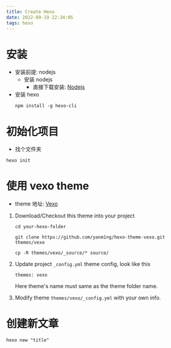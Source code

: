 ```yaml
---
title: Create Hexo
date: 2022-09-19 22:34:05
tags: hexo
---
```


# 安装
- 安装前提: nodejs
  - 安装 nodejs
    - 直接下载安装: [Nodejs](https://nodejs.org/en/)
- 安装 hexo
  ```
  npm install -g hexo-cli
  ```
  



# 初始化项目

- 找个文件夹
```shell
hexo init
```

# 使用 vexo theme
- theme 地址: [Vexo](https://github.com/yanm1ng/hexo-theme-vexo)


1. Download/Checkout this theme into your project

   ```
   cd your-hexo-folder

   git clone https://github.com/yanm1ng/hexo-theme-vexo.git themes/vexo

   cp -R themes/vexo/_source/* source/
   ```

2. Update project `_config.yml` theme config, look like this

   ```
   themes: vexo
   ```

   Here theme's name must same as the theme folder name.

3. Modify theme `themes/vexo/_config.yml` with your own info.

# 创建新文章

```
hexo new "title"
```

